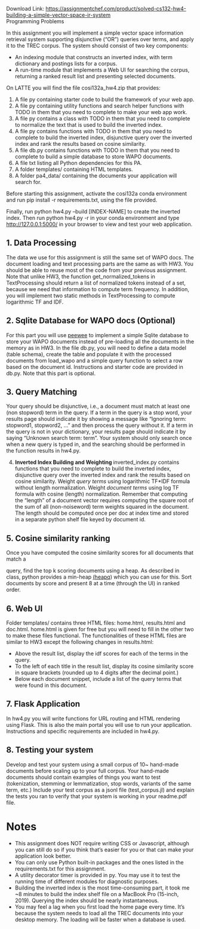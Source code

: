 Download Link: https://assignmentchef.com/product/solved-cs132-hw4-building-a-simple-vector-space-ir-system
<br>
Programming Problems

In this assignment you will implement a simple vector space information retrieval system supporting disjunctive (“OR”) queries over terms, and apply it to the TREC corpus. The system should consist of two key components:

<ul>

 <li>An indexing module that constructs an inverted index, with term dictionary and postings lists for a corpus.</li>

 <li>A run-time module that implements a Web UI for searching the corpus, returning a ranked result list and presenting selected documents.</li>

</ul>

On LATTE you will find the file cosi132a_hw4.zip that provides:

<ol>

 <li>A file py containing starter code to build the framework of your web app.</li>

 <li>A file py containing utility functions and search helper functions with TODO in them that you need to complete to make your web app work.</li>

 <li>A file py contains a class with TODO in them that you need to complete to normalize the text that is used to build the inverted index.</li>

 <li>A file py contains functions with TODO in them that you need to complete to build the inverted index, disjunctive query over the inverted index and rank the results based on cosine similarity.</li>

 <li>A file db.py contains functions with TODO in them that you need to complete to build a simple database to store WAPO documents.</li>

 <li>A file txt listing all Python dependencies for this PA.</li>

 <li>A folder templates/ containing HTML templates.</li>

 <li>A folder pa4_data/ containing the documents your application will search for.</li>

</ol>

Before starting this assignment, activate the cosi132a conda environment and run pip install -r requirements.txt, using the file provided.

Finally, run python hw4.py –build [INDEX-NAME] to create the inverted index. Then run python hw4.py -r in your conda environment and type <a href="http://127.0.0.1:5000/">http://127.0.0.1:5000/</a> in your browser to view and test your web application.

<h2>1. Data Processing</h2>

The data we use for this assignment is still the same set of WAPO docs. The document loading and text processing parts are the same as with HW3. You should be able to reuse most of the code from your previous assignment. Note that unlike HW3, the function get_normalized_tokens in TextProcessing should return a list of normalized tokens instead of a set, because we need that information to compute term frequency. In addition, you will implement two static methods in TextProcessing to compute logarithmic TF and IDF.

<h2>2. Sqlite Database for WAPO docs (Optional)</h2>

For this part you will use <a href="https://github.com/coleifer/peewee">peewee</a> to implement a simple Sqlite database to store your WAPO documents instead of pre-loading all the documents in the memory as in HW3. In the file db.py, you will need to define a data model (table schema), create the table and populate it with the processed documents from load_wapo and a simple query function to select a row based on the document id. Instructions and starter code are provided in db.py. Note that this part is optional.

<h2>3. Query Matching</h2>

Your query should be disjunctive, i.e., a document must match at least one (non stopword) term in the query. If a term in the query is a stop word, your results page should indicate it by showing a message like “Ignoring term: stopword1, stopword2, …” and then process the query without it. If a term in the query is not in your dictionary, your results page should indicate it by saying “Unknown search term: term”. Your system should only search once when a new query is typed in, and the searching should be performed in the function results in hw4.py.

<ol start="4">

 <li><strong> Inverted Index Building and Weighting </strong>inverted_index.py contains functions that you need to complete to build the inverted index, disjunctive query over the inverted index and rank the results based on cosine similarity. Weight <em>query terms </em>using logarithmic TF*IDF formula without length normalization. Weight <em>document terms </em>using log TF formula with cosine (length) normalization. Remember that computing the “length” of a document vector requires computing the square root of the sum of all (non-noiseword) term weights squared in the document. The length should be computed once per doc at index time and stored in a separate python shelf file keyed by document id.</li>

</ol>

<h2>5. Cosine similarity ranking</h2>

Once you have computed the cosine similarity scores for all documents that match a

query, find the top k scoring documents using a heap. As described in class, python provides a min-heap <a href="https://docs.python.org/3.7/library/heapq.html">(</a><a href="https://docs.python.org/3.7/library/heapq.html">heapq</a>) which you can use for this. Sort documents by score and present 8 at a time (through the UI) in ranked order.

<h2>6. Web UI</h2>

Folder templates/ contains three HTML files: home.html, results.html and doc.html. home.html is given for free but you will need to fill in the other two to make these files functional. The functionalities of these HTML files are similar to HW3 except the following changes in results.html:

<ul>

 <li>Above the result list, display the idf scores for each of the terms in the query.</li>

 <li>To the left of each title in the result list, display its cosine similarity score in square brackets (rounded up to 4 digits after the decimal point.)</li>

 <li>Below each document snippet, include a list of the query terms that were found in this document.</li>

</ul>

<h2>7. Flask Application</h2>

In hw4.py you will write functions for URL routing and HTML rendering using Flask. This is also the main portal you will use to run your application. Instructions and specific requirements are included in hw4.py.

<h2>8. Testing your system</h2>

Develop and test your system using a small corpus of 10~ hand-made documents before scaling up to your full corpus. Your hand-made documents should contain examples of things you want to test (tokenization, stemming or lemmatization, stop words, variants of the same term, etc.) Include your test corpus as a jsonl file (test_corpus.jl) and explain the tests you ran to verify that your system is working in your readme.pdf file.

<h1>Notes</h1>

<ul>

 <li>This assignment does NOT require writing CSS or Javascript, although you can still do so if you think that’s easier for you or that can make your application look better.</li>

 <li>You can only use Python built-in packages and the ones listed in the requirements.txt for this assignment.</li>

 <li>A utility decorator timer is provided in py. You may use it to test the running time of different modules for diagnostic purposes.</li>

 <li>Building the inverted index is the most time-consuming part, it took me ~8 minutes to build the index shelf file on a MacBook Pro (15-inch, 2019). Querying the index should be nearly instantaneous.</li>

 <li>You may feel a lag when you first load the home page every time. It’s because the system needs to load all the TREC documents into your desktop memory. The loading will be faster when a database is used.</li>

</ul>